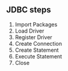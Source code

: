 ## JDBC steps

1. Import Packages
2. Load Driver
3. Register Driver
4. Create Connection
5. Create Statement
6. Execute Statement
7. Close
